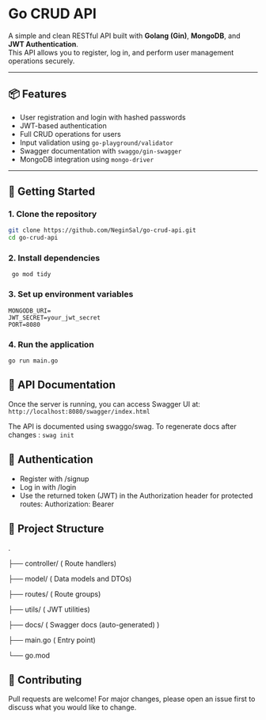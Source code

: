 # Go CRUD API

A simple and clean RESTful API built with **Golang (Gin)**, **MongoDB**, and **JWT Authentication**.  
This API allows you to register, log in, and perform user management operations securely.

---

## 📦 Features

- User registration and login with hashed passwords
- JWT-based authentication
- Full CRUD operations for users
- Input validation using `go-playground/validator`
- Swagger documentation with `swaggo/gin-swagger`
- MongoDB integration using `mongo-driver`

---

## 🚀 Getting Started

### 1. Clone the repository

```bash
git clone https://github.com/NeginSal/go-crud-api.git
cd go-crud-api
```
### 2. Install dependencies
```
 go mod tidy
```
### 3. Set up environment variables
```
MONGODB_URI=
JWT_SECRET=your_jwt_secret
PORT=8080
```
### 4. Run the application
```
go run main.go
```
## 🧪 API Documentation
Once the server is running, you can access Swagger UI at: ``` http://localhost:8080/swagger/index.html```

The API is documented using swaggo/swag. To regenerate docs after changes : ``` swag init ```

## 🔐 Authentication
- Register with /signup
- Log in with /login
- Use the returned token (JWT) in the Authorization header for protected routes: Authorization: Bearer <your-token>

## 📁 Project Structure
.

├── controller/     ( Route handlers)

├── model/          ( Data models and DTOs)

├── routes/         ( Route groups)

├── utils/          ( JWT utilities)

├── docs/           ( Swagger docs (auto-generated) )

├── main.go         ( Entry point)

└── go.mod

## 🤝 Contributing
Pull requests are welcome! For major changes, please open an issue first to discuss what you would like to change.



